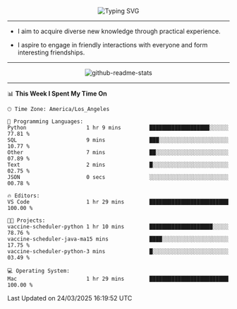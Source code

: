 <p align="center">
  <img src="https://readme-typing-svg.demolab.com?font=Fira+Code&weight=500&size=32&duration=2500&pause=1600&center=true&vCenter=true&random=false&width=1024&height=64&lines=Hi+there+%F0%9F%91%8B;I'm+delighted+you+could+make+it+here+%F0%9F%8E%89;I'm+Harry%2C+a+college+student+still+finding+my+way" alt="Typing SVG" />
</p>


---


- I aim to acquire diverse new knowledge through practical experience.

- I aspire to engage in friendly interactions with everyone and form interesting friendships.


---


<p align="center">
  <img src="https://github-readme-stats.vercel.app/api?username=Harry-Jing&show_icons=true" alt="github-readme-stats"/>
</p>


---

<!--START_SECTION:waka-->
📊 **This Week I Spent My Time On** 

```text
🕑︎ Time Zone: America/Los_Angeles

💬 Programming Languages: 
Python                   1 hr 9 mins         ███████████████████░░░░░░   77.81 % 
SQL                      9 mins              ███░░░░░░░░░░░░░░░░░░░░░░   10.77 % 
Other                    7 mins              ██░░░░░░░░░░░░░░░░░░░░░░░   07.89 % 
Text                     2 mins              █░░░░░░░░░░░░░░░░░░░░░░░░   02.75 % 
JSON                     0 secs              ░░░░░░░░░░░░░░░░░░░░░░░░░   00.78 % 

🔥 Editors: 
VS Code                  1 hr 29 mins        █████████████████████████   100.00 % 

🐱‍💻 Projects: 
vaccine-scheduler-python 1 hr 10 mins        ████████████████████░░░░░   78.76 % 
vaccine-scheduler-java-ma15 mins             ████░░░░░░░░░░░░░░░░░░░░░   17.75 % 
vaccine-scheduler-python-3 mins              █░░░░░░░░░░░░░░░░░░░░░░░░   03.49 % 

💻 Operating System: 
Mac                      1 hr 29 mins        █████████████████████████   100.00 % 
```


 Last Updated on 24/03/2025 16:19:52 UTC
<!--END_SECTION:waka-->
